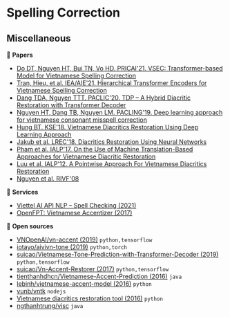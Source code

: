 # Spelling Correction

## Miscellaneous

:scroll: **Papers**

* [Do DT, Nguyen HT, Bui TN, Vo HD. PRICAI'21. VSEC: Transformer-based Model for Vietnamese Spelling Correction](https://arxiv.org/pdf/2111.00640.pdf)
* [Tran, Hieu, et al. IEA/AIE'21. Hierarchical Transformer Encoders for Vietnamese Spelling Correction](https://arxiv.org/pdf/2105.13578.pdf)
* [Dang TDA, Nguyen TTT. PACLIC'20. TDP – A Hybrid Diacritic Restoration with Transformer Decoder](https://aclanthology.org/2020.paclic-1.9.pdf)
* [Nguyen HT, Dang TB, Nguyen LM. PACLING'19. Deep learning approach for vietnamese consonant misspell correction](https://www.researchgate.net/publication/342620453_Deep_Learning_Approach_for_Vietnamese_Consonant_Misspell_Correction)
* [Hung BT. KSE'18. Vietnamese Diacritics Restoration Using Deep Learning Approach](https://www.researchgate.net/publication/329650270_Vietnamese_Diacritics_Restoration_Using_Deep_Learning_Approach)
* [Jakub et al. LREC'18. Diacritics Restoration Using Neural Networks](https://www.aclweb.org/anthology/L18-1247)
* [Pham et al. IALP'17. On the Use of Machine Translation-Based Approaches for Vietnamese Diacritic Restoration](https://arxiv.org/pdf/1709.07104.pdf)
* [Luu et al. IALP'12. A Pointwise Approach For Vietnamese Diacritics Restoration](http://box.jnlp.org/arc/12/12IALP-anh.pdf)
* [Nguyen et al. RIVF'08](https://drive.google.com/file/d/1RjQ7CJ-kJaULAEnIW9sGjDYXbyTDuAxZ/view?usp=sharing)

:dizzy: **Services**

* [Viettel AI API NLP – Spell Checking (2021)](https://viettelgroup.ai/en/document/spell-checking)
* [OpenFPT: Vietnamese Accentizer (2017)](http://doc.openfpt.vn/#vietnamese-accentizer)

:file_folder: **Open sources**

* [VNOpenAI/vn-accent (2019)](https://github.com/VNOpenAI/vn-accent) `python,tensorflow`
* [iotayo/aivivn-tone (2019)](https://github.com/iotayo/aivivn-tone) `python,torch`
* [suicao/Vietnamese-Tone-Prediction-with-Transformer-Decoder (2019)](https://github.com/suicao/Vietnamese-Tone-Prediction-with-Transformer-Decoder) `python,tensorflow`
* [suicao/Vn-Accent-Restorer (2017)](https://github.com/suicao/Vn-Accent-Restorer) `python,tensorflow`
* [tienthanhdhcn/Vietnamese-Accent-Prediction (2016)](https://github.com/tienthanhdhcn/Vietnamese-Accent-Prediction) `java` 
* [lebinh/vietnamese-accent-model (2016)](https://github.com/lebinh/vietnamese-accent-model) `python` 
* [vunb/vntk](https://github.com/vunb/vntk (2016)) `nodejs` 
* [Vietnamese diacritics restoration tool (2016)](https://github.com/kanjirz50/restore-tonemark) `python`
* [ngthanhtrung/visc](https://github.com/ngthanhtrung/visc (2016)) `java`
